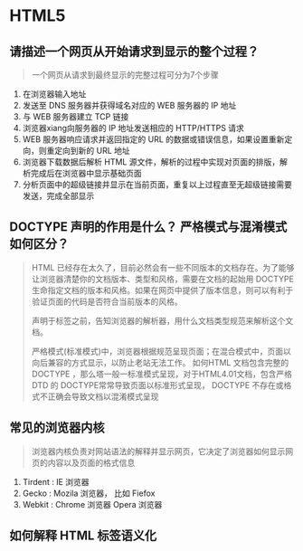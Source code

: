 # HTML5
## 请描述一个网页从开始请求到显示的整个过程？
> 一个网页从请求到最终显示的完整过程可分为7个步骤

1. 在浏览器输入地址
2. 发送至 DNS 服务器并获得域名对应的 WEB 服务器的 IP 地址
3. 与 WEB 服务器建立 TCP 链接
4. 浏览器xiang向服务器的 IP 地址发送相应的 HTTP/HTTPS 请求
5. WEB 服务器响应请求并返回指定的 URL 的数据或错误信息，如果设置重新定向，则重定向到新的 URL 地址
6. 浏览器下载数据后解析 HTML 源文件，解析的过程中实现对页面的排版，解析完成后在浏览器中显示基础页面
7. 分析页面中的超级链接并显示在当前页面，重复以上过程直至无超级链接需要发送，完成全部显示

## DOCTYPE 声明的作用是什么？ 严格模式与混淆模式如何区分？
> HTML 已经存在太久了，目前必然会有一些不同版本的文档存在。为了能够让浏览器清楚你的文档版本、类型和风格，需要在文档的起始用 DOCTYPE 生命指定文档的版本和风格。如果在网页中提供了版本信息，则可以有利于验证页面的代码是否符合当前版本的风格。
> <!DOCTYPE> 声明于<html>标签之前，告知浏览器的解析器，用什么文档类型规范来解析这个文档。
> 严格模式(标准模式)中，浏览器根据规范呈现页面；在混合模式中，页面以向后兼容的方式显示，以防止老站无法工作。
> 如何HTML 文档包含完整的 DOCTYPE ，那么塔一般一标准模式呈现，对于HTML4.01文档，包含严格 DTD 的 DOCTYPE常常导致页面以标准形式呈现， DOCTYPE 不存在或格式不正确会导致文档以混淆模式呈现

## 常见的浏览器内核
> 浏览器内核负责对网站语法的解释并显示网页，它决定了浏览器如何显示网页的内容以及页面的格式信息
1. Tirdent : IE 浏览器
2. Gecko : Mozila 浏览器， 比如 Fiefox
3. Webkit : Chrome 浏览器 Opera 浏览器

## 如何解释 HTML 标签语义化
> 